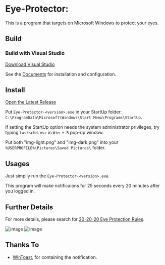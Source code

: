 # Eye-Protector:

This is a program that targets on Microsoft Windows to protect your eyes.
## Build
### Build with Visual Studio
[Download Visual Studio](https://amazingkenneth.github.io/docs/posts/tutorial/2022-02-19-install_CppCompiler.html#microsoft-visual-c)

See the [Documents](https://docs.microsoft.com/zh-cn/cpp/build/get-started-linux-cmake) for installation and configuration.
## Install
[Open the Latest Release](https://github.com/Amazingkenneth/Eye-Protector/releases/latest)

Put `Eye-Protector-<version>.exe` in your StartUp folder: `C:\ProgramData\Microsoft\Windows\Start Menu\Programs\StartUp`.

If setting the StartUp option needs the system administrator privileges, try typing `taskschd.msc` in `Win + R` pop-up window.

Put both "img-light.png" and "img-dark.png" into your `%USERPROFILE%\Pictures\Saved Pictures\` folder.

## Usages
Just simpily run the `Eye-Protector-<version>.exe`.

This program will make notificaions for 25 seconds every 20 minutes after you logged in.

## Further Details
For more details, please search for [20-20-20 Eye Protection Rules](https://bing.com/search?q=20-20-20+Eye+Protection+Rules).
  
![image](https://amazingkenneth.github.io/images/TipsToEaseEyeStrain.jpeg)
![image](https://amazingkenneth.github.io/images/HowToEaseYourEyes.jpeg)

## Thanks To
- [WinToast](https://github.com/mohabouje/WinToast), for containing the notification.